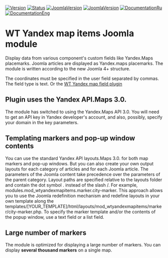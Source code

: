 [![Version](https://img.shields.io/badge/Version-2.0.1-blue.svg)]() [![Status](https://img.shields.io/badge/Status-stable-green.svg)]() [![JoomlaVersion](https://img.shields.io/badge/Joomla-4.2+-orange.svg)]() [![JoomlaVersion](https://img.shields.io/badge/Joomla-5.x-orange.svg)]() [![DocumentationRu](https://img.shields.io/badge/Documentation-ru-blueviolet.svg)](https://web-tolk.ru/dev/joomla-modules/wt-yandex-map-items?utm_source=github) [![DocumentationEng](https://img.shields.io/badge/Documentation-eng-blueviolet.svg)](https://web-tolk.ru/en/dev/joomla-modules/wt-yandex-map-items?utm_source=github)
# WT Yandex map items Joomla module
Display data from various component's custom fields like Yandex.Maps placemarks. Joomla articles are displayed as Yandex.maps placemarks. The module is written according to the new Joomla 4+ structure.

The coordinates must be specified in the user field separated by commas. The field type is text. Or the [WT Yandex map field plugin]( https://github.com/sergeytolkachyov/Fields---WT-Yandex-map-Joomla-4-plugin)

## Plugin uses the Yandex API.Maps 3.0.
The module has switched to using the Yandex.Maps API 3.0. You will need to get an API key in Yandex developer's account, and also, possibly, specify your domain in the key parameters.

## Templating markers and pop-up window contents
You can use the standard Yandex API layouts.Maps 3.0. for both map markers and pop-up windows. But you can also create your own output layouts for each category of articles and for each Joomla article.
The parameters of the Joomla content take precedence over the parameters of the parent category. Layout paths are specified relative to the layouts folder and contain the dot symbol . instead of the slash /. For example, modules.mod_wtyandexmapitems.marker.city-marker. This approach allows you to use the Joomla redefinition mechanism and redefine layouts in your own template along the templates/[YOUR_TEMPLATE]/html/layouts/mod_wtyandexmapitems/marker/city-marker.php. To specify the marker template and/or the contents of the popup window, use a text field or a list field.

## Large number of markers
The module is optimized for displaying a large number of markers. You can display **several thousand markers** on a single map.
